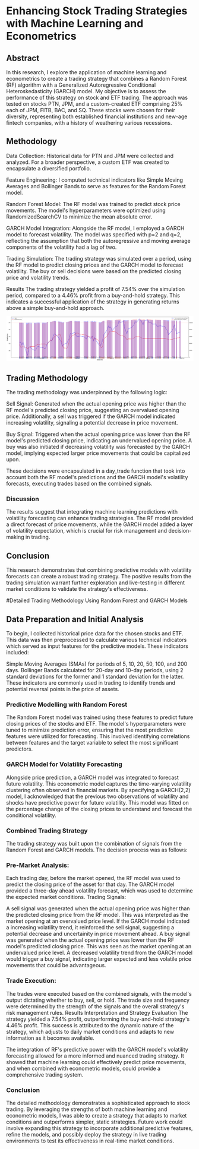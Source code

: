 # Enhancing Stock Trading Strategies with Machine Learning and Econometrics

## Abstract
In this research, I explore the application of machine learning and econometrics to create a trading strategy that combines a Random Forest (RF) algorithm with a Generalized Autoregressive Conditional Heteroskedasticity (GARCH) model. My objective is to assess the performance of this strategy on stock and ETF trading. The approach was tested on stocks PTN, JPM, and a custom-created ETF comprising 25% each of JPM, FITB, BAC, and SQ. These stocks were chosen for their diversity, representing both established financial institutions and new-age fintech companies, with a history of weathering various recessions.

## Methodology
Data Collection: Historical data for PTN and JPM were collected and analyzed. For a broader perspective, a custom ETF was created to encapsulate a diversified portfolio.

Feature Engineering: I computed technical indicators like Simple Moving Averages and Bollinger Bands to serve as features for the Random Forest model.

Random Forest Model: The RF model was trained to predict stock price movements. The model's hyperparameters were optimized using RandomizedSearchCV to minimize the mean absolute error.

GARCH Model Integration: Alongside the RF model, I employed a GARCH model to forecast volatility. The model was specified with p=2 and q=2, reflecting the assumption that both the autoregressive and moving average components of the volatility had a lag of two.

Trading Simulation: The trading strategy was simulated over a period, using the RF model to predict closing prices and the GARCH model to forecast volatility. The buy or sell decisions were based on the predicted closing price and volatility trends.

Results
The trading strategy yielded a profit of 7.54% over the simulation period, compared to a 4.46% profit from a buy-and-hold strategy. This indicates a successful application of the strategy in generating returns above a simple buy-and-hold approach.

![alt text](https://github.com/davidnallapu/RF_GARCH_Trading_algorithm/blob/main/download.png)

## Trading Methodology
The trading methodology was underpinned by the following logic:

Sell Signal: Generated when the actual opening price was higher than the RF model's predicted closing price, suggesting an overvalued opening price. Additionally, a sell was triggered if the GARCH model indicated increasing volatility, signaling a potential decrease in price movement.

Buy Signal: Triggered when the actual opening price was lower than the RF model's predicted closing price, indicating an undervalued opening price. A buy was also initiated if decreasing volatility was forecasted by the GARCH model, implying expected larger price movements that could be capitalized upon.

These decisions were encapsulated in a day_trade function that took into account both the RF model's predictions and the GARCH model's volatility forecasts, executing trades based on the combined signals.

### Discussion
The results suggest that integrating machine learning predictions with volatility forecasting can enhance trading strategies. The RF model provided a direct forecast of price movements, while the GARCH model added a layer of volatility expectation, which is crucial for risk management and decision-making in trading.

## Conclusion
This research demonstrates that combining predictive models with volatility forecasts can create a robust trading strategy. The positive results from the trading simulation warrant further exploration and live-testing in different market conditions to validate the strategy's effectiveness.

#Detailed Trading Methodology Using Random Forest and GARCH Models

## Data Preparation and Initial Analysis
To begin, I collected historical price data for the chosen stocks and ETF. This data was then preprocessed to calculate various technical indicators which served as input features for the predictive models. These indicators included:

Simple Moving Averages (SMAs) for periods of 5, 10, 20, 50, 100, and 200 days.
Bollinger Bands calculated for 20-day and 10-day periods, using 2 standard deviations for the former and 1 standard deviation for the latter.
These indicators are commonly used in trading to identify trends and potential reversal points in the price of assets.

### Predictive Modelling with Random Forest
The Random Forest model was trained using these features to predict future closing prices of the stocks and ETF. The model's hyperparameters were tuned to minimize prediction error, ensuring that the most predictive features were utilized for forecasting. This involved identifying correlations between features and the target variable to select the most significant predictors.

### GARCH Model for Volatility Forecasting
Alongside price prediction, a GARCH model was integrated to forecast future volatility. This econometric model captures the time-varying volatility clustering often observed in financial markets. By specifying a GARCH(2,2) model, I acknowledged that the previous two observations of volatility and shocks have predictive power for future volatility. This model was fitted on the percentage change of the closing prices to understand and forecast the conditional volatility.

### Combined Trading Strategy
The trading strategy was built upon the combination of signals from the Random Forest and GARCH models. The decision process was as follows:

### Pre-Market Analysis:

Each trading day, before the market opened, the RF model was used to predict the closing price of the asset for that day.
The GARCH model provided a three-day ahead volatility forecast, which was used to determine the expected market conditions.
Trading Signals:

A sell signal was generated when the actual opening price was higher than the predicted closing price from the RF model. This was interpreted as the market opening at an overvalued price level.
If the GARCH model indicated a increasing volatility trend, it reinforced the sell signal, suggesting a potential decrease and uncertainity in price movement ahead.
A buy signal was generated when the actual opening price was lower than the RF model's predicted closing price. This was seen as the market opening at an undervalued price level.
A decreased volatility trend from the GARCH model would trigger a buy signal, indicating larger expected and less volatile price movements that could be advantageous.

### Trade Execution:

The trades were executed based on the combined signals, with the model's output dictating whether to buy, sell, or hold.
The trade size and frequency were determined by the strength of the signals and the overall strategy's risk management rules.
Results Interpretation and Strategy Evaluation
The strategy yielded a 7.54% profit, outperforming the buy-and-hold strategy's 4.46% profit. This success is attributed to the dynamic nature of the strategy, which adjusts to daily market conditions and adapts to new information as it becomes available.

The integration of RF's predictive power with the GARCH model's volatility forecasting allowed for a more informed and nuanced trading strategy. It showed that machine learning could effectively predict price movements, and when combined with econometric models, could provide a comprehensive trading system.

### Conclusion
The detailed methodology demonstrates a sophisticated approach to stock trading. By leveraging the strengths of both machine learning and econometric models, I was able to create a strategy that adapts to market conditions and outperforms simpler, static strategies. Future work could involve expanding this strategy to incorporate additional predictive features, refine the models, and possibly deploy the strategy in live trading environments to test its effectiveness in real-time market conditions.
